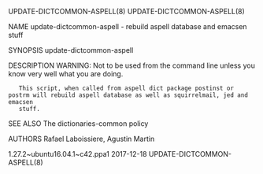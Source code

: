 UPDATE-DICTCOMMON-ASPELL(8)                                                                                            UPDATE-DICTCOMMON-ASPELL(8)

NAME
       update-dictcommon-aspell - rebuild aspell database and emacsen stuff

SYNOPSIS
        update-dictcommon-aspell

DESCRIPTION
       WARNING: Not to be used from the command line unless you know very well what you are doing.

       This script, when called from aspell dict package postinst or postrm will rebuild aspell database as well as squirrelmail, jed and emacsen
       stuff.

SEE ALSO
       The dictionaries-common policy

AUTHORS
       Rafael Laboissiere, Agustin Martin

1.27.2~ubuntu16.04.1~c42.ppa1                                       2017-12-18                                         UPDATE-DICTCOMMON-ASPELL(8)
